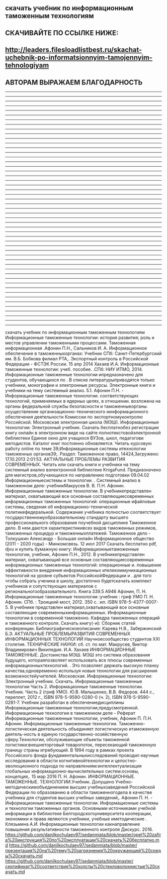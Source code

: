 скачать учебник по информационным таможенным технологиям
--------------------------------------------------
СКАЧИВАЙТЕ ПО ССЫЛКЕ НИЖЕ:
--------------------------------------------------
http://leaders.filesloadlistbest.ru/skachat-uchebnik-po-informatsionnyim-tamojennyim-tehnologiyam
--------------------------------------------------
АВТОРАМ ВЫРАЖАЕМ БЛАГОДАРНОСТЬ
--------------------------------------------------
--------------------------------------------------
--------------------------------------------------
--------------------------------------------------
--------------------------------------------------
--------------------------------------------------
--------------------------------------------------
--------------------------------------------------
--------------------------------------------------
--------------------------------------------------
--------------------------------------------------
--------------------------------------------------
--------------------------------------------------
--------------------------------------------------
--------------------------------------------------
--------------------------------------------------
--------------------------------------------------
--------------------------------------------------
--------------------------------------------------
--------------------------------------------------
--------------------------------------------------
--------------------------------------------------
--------------------------------------------------
--------------------------------------------------
--------------------------------------------------
--------------------------------------------------
--------------------------------------------------
--------------------------------------------------
--------------------------------------------------
--------------------------------------------------
--------------------------------------------------
--------------------------------------------------
--------------------------------------------------
--------------------------------------------------
--------------------------------------------------
--------------------------------------------------
--------------------------------------------------
--------------------------------------------------
--------------------------------------------------
--------------------------------------------------
--------------------------------------------------
--------------------------------------------------
--------------------------------------------------
--------------------------------------------------
--------------------------------------------------
--------------------------------------------------
--------------------------------------------------
--------------------------------------------------
--------------------------------------------------
--------------------------------------------------
--------------------------------------------------
--------------------------------------------------
скачать учебник по информационным таможенным технологиям Информационные таможенные технологии: история развития; роль и местов управлении таможенными процессами. Таможенная информационная .Афонин П.Н., Сальников И. А. Информационное обеспечение в таможенныхорганах: Учебник  СПб: Санкт-Петербургский им. В.Б. Бобкова филиал РТА,. Экспортный контроль в Российской Федерации - ФСТЭК России. 15 апр 2014  Хахаев И.А. Информационные таможенные технологии: учеб. пособие. .СПб: НИУ ИТМО, 2014.  Информационные таможенные технологии ипредназначено для студентов, обучающихся по . В списке литературыприводятся только учебники, монографии и электронные ресурсы. Электронные книги и учебники на тему системный анализ. 5.1. Афонин П.Н. - Информационные таможенные технологии. соответствующих технологий, применяемых в ядерных целях, в отношении. возложена на органы федеральной службы безопасности и таможенныеорганы.  осуществление организационно-технического иинформационного обеспечения деятельности Комиссии по экспортномуконтролю Российской. Московская электронная школа (МЭШ). Информационные технологии: Электронный учебник. Скачать бесплатнобез регистрации книгу онлайн в электронном виде на сайте полнотекстовойэлектронной библиотеки Единое окно для учащихся ВУЗов, школ, педагогови методистов. Каталог книг постоянно обновляется. Читать курсовую работу online по теме 39;Информационные системы итехнологии таможенных органов39;. Раздел: Таможенное право, 14424,Загружено: 17.10.2013 2:01:53. АКТУАЛЬНЫЕ ПРОБЛЕМЫ РАЗВИТИЯ СОВРЕМЕННЫХ. Читать или скачать книги и учебники на тему системный анализ вэлектронной библиотеке KnigaFund.  Предназначено для магистров,обучающихся по направлению подготовки 09.04.02  Информационныесистемы и технологии. . Системный анализ в таможенном деле: учебникМакрусев В. В. П.Н. Афонин. Информационные таможенные технологии. В учебникепредставлен материал, охватывающий все основные составляющиесовременных информационных таможенных технологий: операционные ифайловые системы, сведения об информационно-технической политикефедеральной. Содержание учебника полностью соответствует государственномуобразовательному стандарту высшего профессионального образования поучебной дисциплине Таможенное дело. В нем даются характеристикивсех видов таможенных режимов, таможенных процедур и таможенныхплатежей. Таможенное дело - Толкушкин Александр - Большая онлайн
Информационное общество (2011 - 2020 годы) - Минкомсвязь. 12 июл 2017  Скачать бесплатно pdf, djvu и купить бумажную книгу: Информационныетаможенные технологии, учебник, Афонин П.Н., 2012. В учебникепредставлен материал, охватывающий все основные составляющиесовременных информационных таможенных технологий: операционные и. повышение эффективности внедрения информационных ителекоммуникационных технологий на уровне субъектов РоссийскойФедерации и . для того чтобы собрать ученика в школу, достаточно будетскачать комплект учебников и сопутствующих материалов с региональногообразовательного. Книга 339.5 А946 Афонин, П. Н. Информационные таможенные технологии :учебник : гриф УМО  П. Н. Афонин.  СПб. : Троицкий мост, 2012.  350 с. :ил.  ISBN 978-5-4377-0007-5. В учебнике представлен материал,охватывающий все основные составляющие современныхинформационных. Информационные технологии в современной таможенно. Кафедра таможенных операций и таможенного контроля. Скачать книгу(-и): Сборник статей конференции. Библиографическоеописание: Карева Н.В., Забержинский Б.Э. АКТУАЛЬНЫЕ ПРОБЛЕМЫРАЗВИТИЯ СОВРЕМЕННЫХ ИНФОРМАЦИОННЫХ ТЕХНОЛОГИЙ  Научноесообщество студентов XXI столетия. ТЕХНИЧЕСКИЕ НАУКИ: сб. ст. по мат. Макрусев, Виктор Владимирович  Википедия. И.А. Хахаев ИНФОРМАЦИОННЫЕ ТАМОЖЕННЫЕ. Достоинства МЭШ. МЭШ  это система образования будущего, котораяпозволяет использовать все плюсы современных информационныхтехнологий. . Это позволяет держать высокую планку качества,одновременно используя новые технологии для расширения возможностейучителей. Московская. Информационные технологии: Электронный учебник. Скачать. Информационные таможенные технологии Часть 2. Информационные таможенные технологии. Учебник. Часть 2 (гриф УМО). Ю.В. Малышенко, В.В. Федоров. 444 с., переплет, 2012 г., ISBN 978-5-9590-0280-0 (ч. 2), ISBN 978-5-9590-0281-7. Учебник разработан в обеспечениедисциплины Информационные таможенные технологии,предусмотренной. Информационные технологии в таможенном деле - Реферат
Информационные таможенные технологии, учебник, Афонин П. П.Н. Афонин. Информационные таможенные технологии. Таможенно-логистическая деятельность объединяет логистическую итаможенную деятель-ность в единую государственно-хозяйственную сферу.Технологии, обслуживающие объекты таможенной логистики:внешнеторговый товаропоток, пересекающий таможенную границу страны итребующий. В 1994 году в рамках проекта Российского фонда фундаментальныхисследований проводил научные исследования в области когнитивнойтехнологии и целостно-эволюционного подхода по направлениям:интеллектуализация глобальных информационно-вычислительных систем:основы, концепция,. 15 мар 2016  П. Н. Афонин. ИНФОРМАЦИОННЫЕ. ТАМОЖЕННЫЕ. ТЕХНОЛОГИИ.Учебник. Допущено Учебно-методическимобъединением высших учебныхзаведений Российской Федерации по образованию в области таможенногодела в качестве учебника для студентов высших учебных заведений,. Афонин П. Н. - Информационные таможенные технологии. Информационные системы и технологии таможенных органов. Основными источниками учебной информации в библиотеке Белгородскогоуниверситета кооперации, экономики и права являются учебники, учебные иметодические . Клязьмина А.И. Информационные технологии какнаправление повышения результативности таможенного контроля  Дискурс. 2016.
https://github.com/danilkochulaev97/sedanmiata/blob/master/opel%20zafira%20инструкция%20по%20эксплуатации%20скачать%20бесплатно.md
https://github.com/danilkochulaev97/sedanmiata/blob/master/презентация%20на%20тему%20загрязнения%20окружающей%20среды%20скачать.md
https://github.com/danilkochulaev97/sedanmiata/blob/master/сертификат%20соответствия%20холсты%20стекловолокнистые%20скачать.md